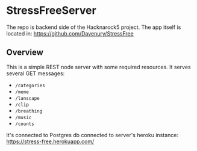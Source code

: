# StressFreeServer
The repo is backend side of the Hacknarock5 project. The app itself is located in: https://github.com/Davenury/StressFree

## Overview
This is a simple REST node server with some required resources.
It serves several GET messages:
  * `/categories`
  * `/meme`
  * `/lanscape`
  * `/clip`
  * `/breathing`
  * `/music`
  * `/counts`
  
It's connected to Postgres db connected to server's heroku instance: https://stress-free.herokuapp.com/
